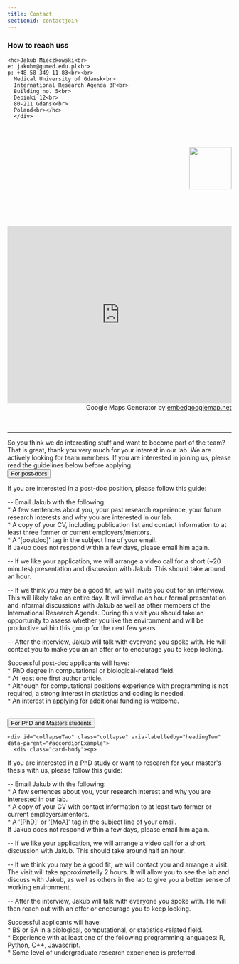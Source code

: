 ```yaml
---
title: Contact
sectionid: contactjoin
---
```

### How to reach uss
<div class="twocolumns" align="top">
    <p>

    <hc>Jakub Mieczkowski<br>
    e: jakubm@gumed.edu.pl<br>
    p: +48 58 349 11 83<br><br>
	  Medical University of Gdansk<br>
	  International Research Agenda 3P<br>
	  Building no. 5<br>
	  Debinki 12<br>
	  80-211 Gdansk<br>	
	  Poland<br></hc>
	  </div>
  </p>

  <p>
  <br><br>
    <div align="right">
	<img src="{{site.baseurl}}/images/logo/gumed.png" width="95">
</div><br><br><br>
  </p>
</div>



<div class="row">
<br>
    <div class="mapouter"><div class="gmap_canvas"><iframe width="100%" height="400" id="gmap_canvas" src="https://maps.google.com/maps?q=54%C2%B021'56.7%22N%2018%C2%B037'27.6%22E&t=k&z=17&ie=UTF8&iwloc=&output=embed" frameborder="0" scrolling="no" marginheight="0" marginwidth="0"></iframe><br>Google Maps Generator by <a href="https://www.embedgooglemap.net">embedgooglemap.net</a></div><style>.mapouter{position:relative;text-align:right;height:450px;width:100%;}.gmap_canvas {overflow:hidden;background:none!important;height:500px;width:100%;}</style></div>
</div><hr>
So you think we do interesting stuff and want to become part of the team? That is great, thank you very much for your interest in our lab. We are actively looking for team members. If you are interested in joining us, please read the guidelines below before applying.

<div class="accordion" id="accordionExample">

  <div class="card">
    <div class="card-header" id="headingOne">
      <button class="btn btn-lg btn-primary btn-block collapsed" type="button" data-toggle="collapse" data-target="#collapseOne" aria-expanded="true" aria-controls="collapseOne">
	For post-docs
      </button>
    </div>

 <div id="collapseOne" class="collapse" aria-labelledby="headingOne" data-parent="#accordionExample"> 
 <div markdown="1"> 
 
If you are interested in a post-doc position, please follow this guide:
	
-- Email Jakub with the following: 
<br>* A few sentences about you, your past research experience, your future research interests and why you are interested in our lab. 
<br>* A copy of your CV, including publication list and contact information to at least three former or current employers/mentors.
<br>* A '[postdoc]' tag in the subject line of your email.<br>If Jakub does not respond within a few days, please email him again.

-- If we like your application, we will arrange a video call for a short (~20 minutes) presentation and discussion with Jakub. This should take around an hour. 

-- If we think you may be a good fit, we will invite you out for an interview. This will likely take an entire day. It will involve an hour formal presentation and informal discussions with Jakub as well as other members of the International Research Agenda. During this visit you should take an opportunity to assess whether you like the environment and will be productive within this group for the next few years. 

-- After the interview, Jakub will talk with everyone you spoke with. He will contact you to make you an an offer or to encourage you to keep looking. 

Successful post-doc applicants will have:
<br>* PhD degree in computational or biological-related field.
<br>* At least one first author article.
<br>* Although for computational positions experience with programming is not required, a strong interest in statistics and coding is needed.
<br>* An interest in applying for additional funding is welcome.

</div>
  </div>
<br>

  <div class="card">
    <div class="card-header" id="headingTwo">
      <button class="btn btn-lg btn-primary btn-block collapsed" type="button" data-toggle="collapse" data-target="#collapseTwo" aria-expanded="true" aria-controls="collapseTwo">
      For PhD and Masters students
      </button>
    </div>

    <div id="collapseTwo" class="collapse" aria-labelledby="headingTwo" data-parent="#accordionExample">
      <div class="card-body"><p>
<div markdown="1">

If you are interested in a PhD study or want to research for your master's thesis with us, please follow this guide:

-- Email Jakub with the following: 
<br>* A few sentences about you, your research interest and why you are interested in our lab. 
<br>* A copy of your CV with contact information to at least two former or current employers/mentors. 
<br>* A '[PhD]' or '[MoA]' tag in the subject line of your email.<br>If Jakub does not respond within a few days, please email him again.

-- If we like your application, we will arrange a video call for a short discussion with Jakub. This should take around half an hour.

-- If we think you may be a good fit, we will contact you and arrange a visit. The visit will take approximatelly 2 hours. It will allow you to see the lab and discuss with Jakub, as well as others in the lab to give you a better sense of working environment. 

-- After the interview, Jakub will talk with everyone you spoke with. He will then reach out with an offer or encourage you to keep looking. 

Successful applicants will have:
<br>* BS or BA in a biological, computational, or statistics-related field.
<br>* Experience with at least one of the following programming languages: R, Python, C++, Javascript.
<br>* Some level of undergraduate research experience is preferred.

</div>
      </p></div>
    </div>
  </div>

<br>


</div>
